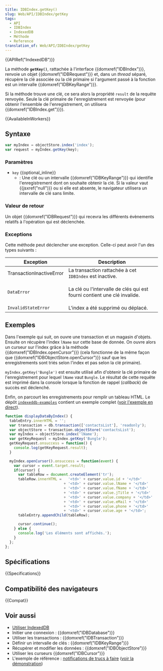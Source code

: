 ```yaml
---
title: IDBIndex.getKey()
slug: Web/API/IDBIndex/getKey
tags:
  - API
  - IDBIndex
  - IndexedDB
  - Méthode
  - Reference
translation_of: Web/API/IDBIndex/getKey
---
```


{{APIRef("IndexedDB")}}

La méthode **`getKey()`**, rattachée à l'interface {{domxref("IDBIndex")}}, renvoie un objet {{domxref("IDBRequest")}} et, dans un _thread_ séparé, récupère la clé associée ou la clé primaire si l'argument passé à la fonction est un intervalle {{domxref("IDBKeyRange")}}.

Si la méthode trouve une clé, ce sera alors la propriété `result` de la requête renvoyée. Seule la clé primaire de l'enregistrement est renvoyée (pour obtenir l'ensemble de l'enregistrement, on utilisera {{domxref("IDBIndex.get")}}).

{{AvailableInWorkers}}

## Syntaxe

```js
var myIndex = objectStore.index('index');
var request = myIndex.getKey(key);
```

### Paramètres

- `key` {{optional_inline}}
  - : Une clé ou un intervalle {{domxref("IDBKeyRange")}} qui identifie l'enregistrement dont on souhaite obtenir la clé. Si la valeur vaut {{jsxref("null")}} ou si elle est absente, le navigateur utilisera un intervalle de clé sans limite.

### Valeur de retour

Un objet {{domxref("IDBRequest")}} qui recevra les différents évènements relatifs à l'opération qui est déclenchée.

### Exceptions

Cette méthode peut déclencher une exception. Celle-ci peut avoir l'un des types suivants :

<table class="standard-table">
  <thead>
    <tr>
      <th scope="col">Exception</th>
      <th scope="col">Description</th>
    </tr>
  </thead>
  <tbody>
    <tr>
      <td>TransactionInactiveError</td>
      <td>
        La transaction rattachée à cet <code>IDBIndex</code> est inactive.
      </td>
    </tr>
    <tr>
      <td><code>DataError</code></td>
      <td>
        <p>
          La clé ou l'intervalle de clés qui est fourni contient une clé
          invalide.
        </p>
      </td>
    </tr>
    <tr>
      <td><code>InvalidStateError</code></td>
      <td>L'index a été supprimé ou déplacé.</td>
    </tr>
  </tbody>
</table>

## Exemples

Dans l'exemple qui suit, on ouvre une transaction et un magasin d'objets. Ensuite on récupère l'index `lName` sur cette base de donnée. On ouvre alors un curseur sur l'index grâce à la méthode {{domxref("IDBIndex.openCursor")}} (cela fonctionne de la même façon que {{domxref("IDBObjectStore.openCursor")}} sauf que les enregistrements sont triés selon l'index et pas selon la clé primaire).

`myIndex.getKey('Bungle')` est ensuite utilisé afin d'obtenir la clé primaire de l'enregistrement pour lequel `lName` vaut `Bungle`. Le résultat de cette requête est imprimé dans la console lorsque la fonction de rappel (_callback_) de succès est déclenché.

Enfin, on parcourt les enregistrements pour remplir un tableau HTML. Le dépôt [`indexeddb-examples`](https://github.com/mdn/dom-examples/tree/main/indexeddb-examples) contient un exemple complet ([voir l'exemple en direct](https://mdn.github.io/dom-examples/indexeddb-examples/idbindex/)).

```js
function displayDataByIndex() {
  tableEntry.innerHTML = '';
  var transaction = db.transaction(['contactsList'], 'readonly');
  var objectStore = transaction.objectStore('contactsList');
  var myIndex = objectStore.index('lName');
  var getKeyRequest = myIndex.getKey('Bungle');
  getKeyRequest.onsuccess = function() {
    console.log(getKeyRequest.result);
  }

  myIndex.openCursor().onsuccess = function(event) {
    var cursor = event.target.result;
    if(cursor) {
      var tableRow = document.createElement('tr');
      tableRow.innerHTML =   '<td>' + cursor.value.id + '</td>'
                           + '<td>' + cursor.value.lName + '</td>'
                           + '<td>' + cursor.value.fName + '</td>'
                           + '<td>' + cursor.value.jTitle + '</td>'
                           + '<td>' + cursor.value.company + '</td>'
                           + '<td>' + cursor.value.eMail + '</td>'
                           + '<td>' + cursor.value.phone + '</td>'
                           + '<td>' + cursor.value.age + '</td>';
      tableEntry.appendChild(tableRow);

      cursor.continue();
    } else {
      console.log('Les éléments sont affichés.');
    }
  };
};
```

## Spécifications

{{Specifications}}

## Compatibilité des navigateurs

{{Compat}}

## Voir aussi

- [Utiliser IndexedDB](/fr/docs/Web/API/API_IndexedDB/Using_IndexedDB)
- Initier une connexion : {{domxref("IDBDatabase")}}
- Utiliser les transactions : {{domxref("IDBTransaction")}}
- Définir un intervalle de clés : {{domxref("IDBKeyRange")}}
- Récupérer et modifier les données : {{domxref("IDBObjectStore")}}
- Utiliser les curseurs {{domxref("IDBCursor")}}
- L'exemple de référence : [notifications de trucs à faire](https://github.com/mdn/dom-examples/tree/main/to-do-notifications) ([voir la démonstration](https://mdn.github.io/dom-examples/to-do-notifications/))
